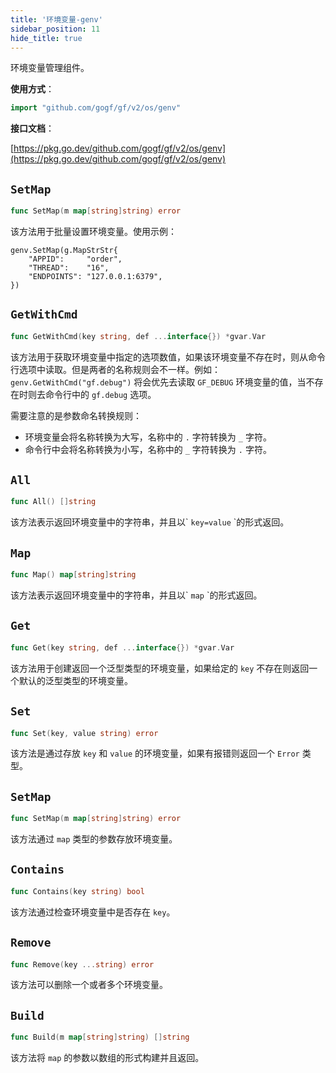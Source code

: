 ```yaml
---
title: '环境变量-genv'
sidebar_position: 11
hide_title: true
---
```


环境变量管理组件。

**使用方式**：

```go
import "github.com/gogf/gf/v2/os/genv"
```

**接口文档**：

[https://pkg.go.dev/github.com/gogf/gf/v2/os/genv](https://pkg.go.dev/github.com/gogf/gf/v2/os/genv)

## `SetMap`

```go
func SetMap(m map[string]string) error
```

该方法用于批量设置环境变量。使用示例：

```
genv.SetMap(g.MapStrStr{
	"APPID":     "order",
	"THREAD":    "16",
	"ENDPOINTS": "127.0.0.1:6379",
})
```

## `GetWithCmd`

```go
func GetWithCmd(key string, def ...interface{}) *gvar.Var
```

该方法用于获取环境变量中指定的选项数值，如果该环境变量不存在时，则从命令行选项中读取。但是两者的名称规则会不一样。例如： `genv.GetWithCmd("gf.debug")` 将会优先去读取 `GF_DEBUG` 环境变量的值，当不存在时则去命令行中的 `gf.debug` 选项。

需要注意的是参数命名转换规则：

- 环境变量会将名称转换为大写，名称中的 `.` 字符转换为 `_` 字符。
- 命令行中会将名称转换为小写，名称中的 `_` 字符转换为 `.` 字符。

## `All`

```go
func All() []string
```

该方法表示返回环境变量中的字符串，并且以\` `key=value` \`的形式返回。

## `Map`

```go
func Map() map[string]string
```

该方法表示返回环境变量中的字符串，并且以\` `map` \`的形式返回。

## `Get`

```go
func Get(key string, def ...interface{}) *gvar.Var
```

该方法用于创建返回一个泛型类型的环境变量，如果给定的 `key` 不存在则返回一个默认的泛型类型的环境变量。

## `Set`

```go
func Set(key, value string) error
```

该方法是通过存放 `key` 和 `value` 的环境变量，如果有报错则返回一个 `Error` 类型。

## `SetMap`

```go
func SetMap(m map[string]string) error
```

该方法通过 `map` 类型的参数存放环境变量。

## `Contains`

```go
func Contains(key string) bool
```

该方法通过检查环境变量中是否存在 `key`。

## `Remove`

```go
func Remove(key ...string) error
```

该方法可以删除一个或者多个环境变量。

## `Build`

```go
func Build(m map[string]string) []string
```

该方法将 `map` 的参数以数组的形式构建并且返回。